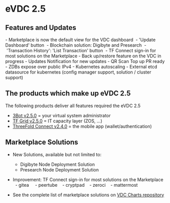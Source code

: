 # eVDC 2.5 

## Features and Updates

- Marketplace is now the default view for the VDC dashboard 
- 'Update Dashboard' button 
- Blockchain solution: Digibyte and Presearch 
- 'Transaction History': 'List Transaction' button 
- TF Connect sign-in for most solutions on the Marketplace
- Back up/restore feature on the VDC in progress
- Updates Notification for new updates
- QR Scan Top up PR ready
- ZDBs expose over public IPv4
- Kubernetes autoscaling
- External etcd datasource for kubernetes (config manager support, solution / cluster support)


## The products which make up eVDC 2.5

The following products deliver all features required the eVDC 2.5

- [3Bot v2.5.0](https://github.com/threefoldtech/home/blob/master/products/3bot2.5.md) = your virtual system administrator
- [TF Grid v2.5.0](https://github.com/threefoldtech/home/blob/master/products/tfgrid2.5.md) = IT capacity layer (ZOS, ...)
- [ThreeFold Connect v2.4.0](https://github.com/threefoldtech/home/blob/master/products/threefoldconnect2.3.md) = the mobile app (wallet/authentication)

## Marketplace Solutions

 - New Solutions, available but not limited to:
 
    - Digibyte Node Deployment Solution
    - Presearch Node Deployment Solution

- Improvement: TF Connect sign-in for most solutions on the Marketplace
   - gitea 
   - peertube
   - cryptpad
   - zeroci
   - mattermost
- See the complete list of marketplace solutions on [VDC Charts repository](https://github.com/threefoldtech/vdc-solutions-charts)






